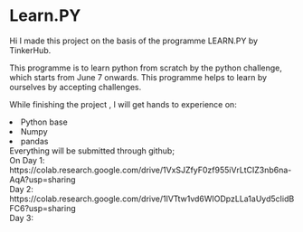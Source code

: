# Learn.PY
Hi I made this project on the basis of the programme LEARN.PY by TinkerHub. 

This programme is to learn python from scratch by the python challenge, which starts from June 7 onwards.  This programme helps to learn by ourselves by accepting challenges.

<cr>While finishing the project ,
<cr>I will get hands to experience on:
  <li>Python base
  <li>Numpy
  <li>pandas
<br>Everything will be submitted through github;
<br>On Day 1:
    https://colab.research.google.com/drive/1VxSJZfyF0zf955iVrLtCIZ3nb6na-AqA?usp=sharing
<br> Day 2:
    https://colab.research.google.com/drive/1lVTtw1vd6WIODpzLLa1aUyd5cIidBFC6?usp=sharing
<br> Day 3:
    
    
